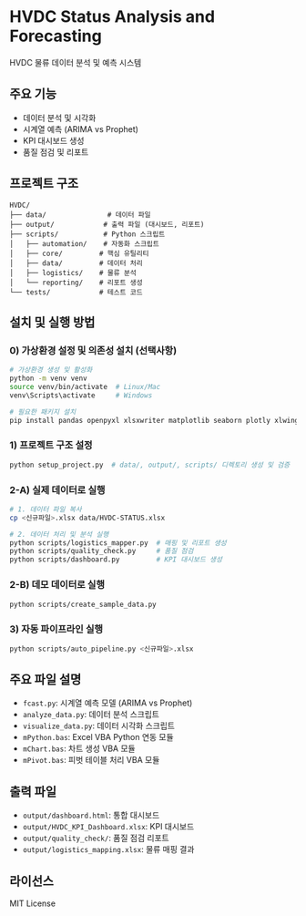 # HVDC Status Analysis and Forecasting

HVDC 물류 데이터 분석 및 예측 시스템

## 주요 기능

- 데이터 분석 및 시각화
- 시계열 예측 (ARIMA vs Prophet)
- KPI 대시보드 생성
- 품질 점검 및 리포트

## 프로젝트 구조

```
HVDC/
├── data/               # 데이터 파일
├── output/            # 출력 파일 (대시보드, 리포트)
├── scripts/           # Python 스크립트
│   ├── automation/    # 자동화 스크립트
│   ├── core/         # 핵심 유틸리티
│   ├── data/         # 데이터 처리
│   ├── logistics/    # 물류 분석
│   └── reporting/    # 리포트 생성
└── tests/            # 테스트 코드
```

## 설치 및 실행 방법

### 0) 가상환경 설정 및 의존성 설치 (선택사항)

```bash
# 가상환경 생성 및 활성화
python -m venv venv
source venv/bin/activate  # Linux/Mac
venv\Scripts\activate     # Windows

# 필요한 패키지 설치
pip install pandas openpyxl xlsxwriter matplotlib seaborn plotly xlwings statsmodels prophet
```

### 1) 프로젝트 구조 설정

```bash
python setup_project.py  # data/, output/, scripts/ 디렉토리 생성 및 검증
```

### 2-A) 실제 데이터로 실행

```bash
# 1. 데이터 파일 복사
cp <신규파일>.xlsx data/HVDC-STATUS.xlsx

# 2. 데이터 처리 및 분석 실행
python scripts/logistics_mapper.py  # 매핑 및 리포트 생성
python scripts/quality_check.py     # 품질 점검
python scripts/dashboard.py         # KPI 대시보드 생성
```

### 2-B) 데모 데이터로 실행

```bash
python scripts/create_sample_data.py
```

### 3) 자동 파이프라인 실행

```bash
python scripts/auto_pipeline.py <신규파일>.xlsx
```

## 주요 파일 설명

- `fcast.py`: 시계열 예측 모델 (ARIMA vs Prophet)
- `analyze_data.py`: 데이터 분석 스크립트
- `visualize_data.py`: 데이터 시각화 스크립트
- `mPython.bas`: Excel VBA Python 연동 모듈
- `mChart.bas`: 차트 생성 VBA 모듈
- `mPivot.bas`: 피벗 테이블 처리 VBA 모듈

## 출력 파일

- `output/dashboard.html`: 통합 대시보드
- `output/HVDC_KPI_Dashboard.xlsx`: KPI 대시보드
- `output/quality_check/`: 품질 점검 리포트
- `output/logistics_mapping.xlsx`: 물류 매핑 결과

## 라이선스

MIT License